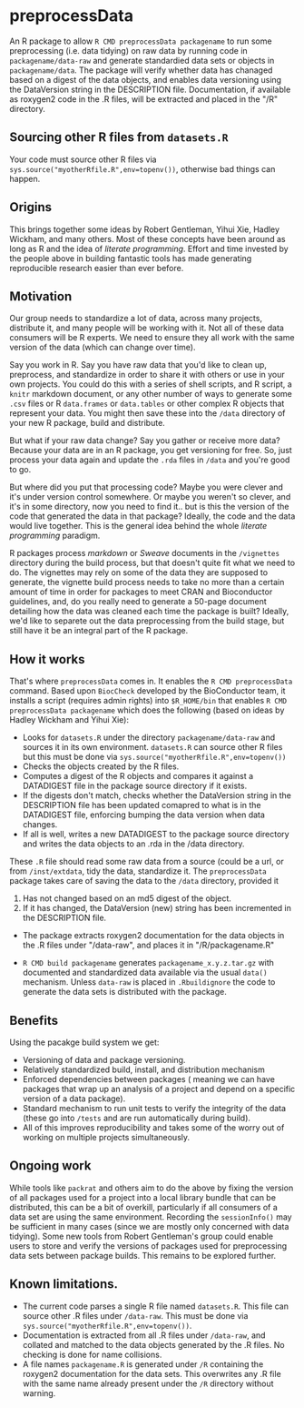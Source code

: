 # preprocessData
An R package to allow `R CMD preprocessData packagename` to run some preprocessing (i.e. data tidying) on raw data by running code in `packagename/data-raw` and generate standardied data sets or objects in `packagename/data`. The package will verify whether data has chanaged based on a digest of the data objects, and enables data versioning using the DataVersion string in the DESCRIPTION file. Documentation, if available as roxygen2 code in the .R files, will be extracted and placed in the "/R" directory.

## Sourcing other R files from `datasets.R`
Your code must source other R files via `sys.source("myotherRfile.R",env=topenv())`, otherwise bad things can happen.

## Origins
This brings together some ideas by Robert Gentleman,  Yihui Xie, Hadley Wickham, and many others. Most of these concepts have been around as long as R and the idea of *literate programming*. Effort and time invested by the people above in building fantastic tools has made generating reproducible research easier than ever before. 

## Motivation
Our group needs to standardize a lot of data, across many projects, distribute it, and many people will be working with it. Not all of these data consumers will be R experts. We need to ensure they all work with the same version of the data (which can change over time). 

Say you work in R. Say you have raw data that you'd like to clean up, preprocess, and standardize in order to share it with others or use in your own projects. You could do this with a series of shell scripts, and R script, a `knitr` markdown document, or any other number of ways to generate some `.csv` files or R `data.frames` or `data.tables` or other complex R objects that represent your data. You might then save these into the `/data` directory of your new R package, build and distribute. 

But what if your raw data change? Say you gather or receive more data? Because your data are in an R package, you get versioning for free. So, just process your data again and update the `.rda` files in `/data` and you're good to go.

But where did you put that processing code? Maybe you were clever and it's under version control somewhere. Or maybe you weren't so clever, and it's in some directory, now you need to find it.. but is this the version of the code that generated the data in that package? Ideally, the code and the data would live together. This is the general idea behind the whole *literate programming* paradigm.

R packages process *markdown* or *Sweave* documents in the `/vignettes` directory during the build process, but that doesn't quite fit what we need to do. The vignettes may rely on some of the data they are supposed to generate, the vignette build process needs to take no more than a certain amount of time in order for packages to meet CRAN and Bioconductor guidelines, and, do you really need to generate a 50-page document detailing how the data was cleaned each time the package is built? Ideally, we'd like to separete out the data preprocessing from the build stage, but still have it be an integral part of the R package. 

## How it works

That's where `preprocessData` comes in. It enables the `R CMD preprocessData` command. Based upon `BiocCheck` developed by the BioConductor team, it installs a script (requires admin rights) into `$R_HOME/bin` that enables `R CMD preprocessData packagename` which does the following (based on ideas by Hadley Wickham and Yihui Xie):

- Looks for `datasets.R`  under the directory `packagename/data-raw` and sources it in its own environment. `datasets.R` can source other R files but this must be done via `sys.source("myotherRfile.R",env=topenv())`
- Checks the objects created by the R files.
- Computes a digest of the R objects and compares it against a DATADIGEST file in the package source directory if it exists.
- If the digests don't match, checks whether the DataVersion string in the DESCRIPTION file has been updated comapred to what is in the DATADIGEST file, enforcing bumping the data version when data changes.
- If all is well, writes a new DATADIGEST to the package source directory and writes the data objects to an .rda in the /data directory.

These `.R` file should read some raw data from a source (could be a url, or from `/inst/extdata`, tidy the data, standardize it. The `preprocessData` package takes care of saving the data to the `/data` directory, provided it 
1. Has not changed based on an md5 digest of the object.
2. If it has changed, the DataVersion (new) string has been incremented in the DESCRIPTION file.

- The package extracts roxygen2 documentation for the data objects in the .R files under "/data-raw",  and places it in "/R/packagename.R"

- `R CMD build packagename` generates `packagename_x.y.z.tar.gz` with documented and standardized data available via the usual `data()` mechanism. Unless `data-raw` is placed in `.Rbuildignore` the code to generate the data sets is distributed with the package.


## Benefits

Using the pacakge build system we get:
- Versioning of data and package versioning.
- Relatively standardized build, install, and distribution mechanism
- Enforced dependencies between packages ( meaning we can have packages that wrap up an analysis of a project and depend on a specific version of a data package).
- Standard mechanism to run unit tests to verify the integrity of the data (these go into `/tests` and are run automatically during build). 
- All of this improves reproducibility and takes some of the worry out of working on multiple projects simultaneously.

## Ongoing work

While tools like `packrat` and others aim to do the above by fixing the version of all packages used for a project into a local library bundle that can be distributed, this can be a bit of overkill, particularly if all consumers of a data set are using the same environment. Recording the `sessionInfo()` may be sufficient in many cases (since we are mostly only concerned with data tidying). Some new tools from Robert Gentleman's group could enable users to store and verify the versions of packages used for preprocessing data sets between package builds. This remains to be explored further.


## Known limitations.

- The current code parses a single R file named `datasets.R`. This file can source other .R files under `/data-raw`. This must be done via `sys.source("myotherRfile.R",env=topenv())`.
- Documentation is extracted from all .R files under `/data-raw`, and collated and matched to the data objects generated by the .R files. No checking is done for name collisions.
- A file names `packagename.R` is generated under `/R` containing the roxygen2 documentation for the data sets. This overwrites any .R file with the same name already present under the `/R` directory without warning.
